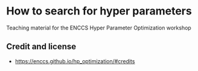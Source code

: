 # How to search for hyper parameters

Teaching material for the ENCCS Hyper Parameter Optimization workshop

## Credit and license

- https://enccs.github.io/hp_optimization/#credits
